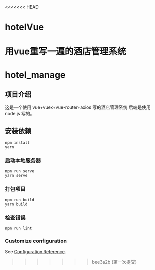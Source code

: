 <<<<<<< HEAD
# hotelVue
用vue重写一遍的酒店管理系统
=======
# hotel_manage

## 项目介绍

这是一个使用 vue+vuex+vue-router+axios 写的酒店管理系统 后端是使用 node.js 写的。

## 安装依赖

```
npm install
yarn
```

### 启动本地服务器

```
npm run serve
yarn serve
```

### 打包项目

```
npm run build
yarn build
```

### 检查错误

```
npm run lint
```

### Customize configuration

See [Configuration Reference](https://cli.vuejs.org/config/).
>>>>>>> bee3a2b (第一次提交)
